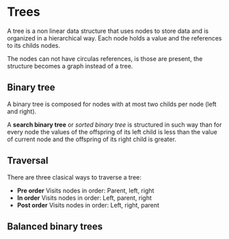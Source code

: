 # Trees
A tree is a non linear data structure that uses nodes to store
data and is organized in a hierarchical way. Each node holds a
value and the references to its childs nodes.

The nodes can not have circulas references, is those are present,
the structure becomes a graph instead of a tree.

## Binary tree
A binary tree is composed for nodes with at most two childs
per node (left and right).

A **search binary tree** or *sorted binary tree* is structured in
such way than for every node the values of the offspring of its
left child is less than the value of current node and the offspring
of its right child is greater.

## Traversal
There are three clasical ways to traverse a tree:

* **Pre order** Visits nodes in order: Parent, left, right
* **In order** Visits nodes in order: Left, parent, right
* **Post order** Visits nodes in order: Left, right, parent

## Balanced binary trees
